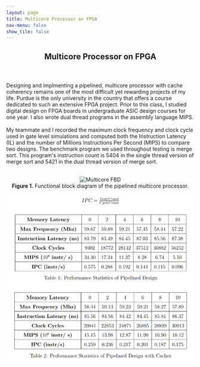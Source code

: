 ```yaml
---
layout: page
title: Multicore Processor on FPGA
nav-menu: false
show_tile: false
---
```


<!-- Main -->
<div id="main" class="alt">

  <!-- One -->
<section id="one">
	<div class="inner">
		<header class="major">
			<h1>Multicore Processor on FPGA</h1>
		</header>

<!-- Content -->
Designing and implmenting a pipelined, multicore processor with cache coherency remains one of the most difficult yet rewarding projects of my life. Purdue is the only university in the country that offers a course dedicated to such an extensive FPGA project. Prior to this class, I studied digital design on FPGA boards in undergraduate ASIC design courses for one year. I also wrote dual thread programs in the assembly language MIPS.<br><br>
My teammate and I recorded the maximum clock frequency and clock cycle used in gate level simulations and computed both the Instruction Latency (IL) and the number of Millions Instructions Per Second (MIPS) to compare two designs. The benchmark program we used throughout testing is merge sort. This program's instruction count is 5404 in the single thread version of merge sort and 5421 in the dual thread version of merge sort.<br><br>
<center><img src="assets/images/multicore_FBD.png" alt="Multicore FBD" width="800"></center>
<center><b>Figure 1.</b> Functional block diagram of the pipelined multicore processor.</center>
		<br>
<center><img src="assets/images/multicore_perf.png" alt="Multicore Performance Results" width="500"></center>
		
